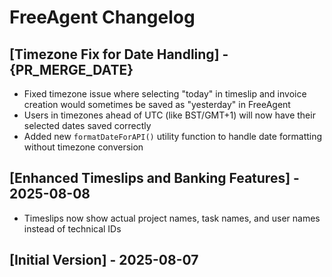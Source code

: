 # FreeAgent Changelog

## [Timezone Fix for Date Handling] - {PR_MERGE_DATE}

- Fixed timezone issue where selecting "today" in timeslip and invoice creation would sometimes be saved as "yesterday" in FreeAgent
- Users in timezones ahead of UTC (like BST/GMT+1) will now have their selected dates saved correctly
- Added new `formatDateForAPI()` utility function to handle date formatting without timezone conversion

## [Enhanced Timeslips and Banking Features] - 2025-08-08

- Timeslips now show actual project names, task names, and user names instead of technical IDs

## [Initial Version] - 2025-08-07